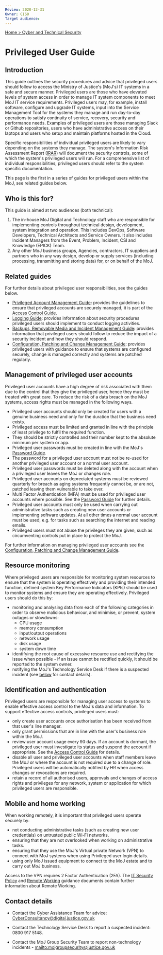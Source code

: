 ```yaml
---
Review: 2020-12-31
Owner: CISO
Target audience:
---
```


[Home > Cyber and Technical Security](home-security-policies-guides.md)

# Privileged User Guide

## Introduction

This guide outlines the security procedures and advice that privileged users should follow to access the Ministry of Justice's (MoJ's) IT systems in a safe and secure manner. Privileged users are those who have elevated levels of system access in order to manage IT system components to meet MoJ IT service requirements. Privileged users may, for example, install software, configure and upgrade IT systems, input into the Service Management Tool for the systems they manage and run day-to-day operations to satisfy continuity of service, recovery, security and performance needs.  Examples of privileged users are those managing Slack or Github repositories, users who have administrative access on their laptops and users who setup and maintain platforms hosted in the Cloud.

Specific responsibilities of individual privileged users are likely to vary depending on the systems they manage. The system's Information Risk Assessment Report ([IRAR](https://docs.google.com/document/d/1MeJJtfHpwR1XM_okk3Pi4gW0bpcnLDdt5OXwddB7-Bk/edit?ts=5e25c004)) will document the security controls, some of which the system's privileged users will run. For a comprehensive list of individual responsibilities, privileged users should refer to the system specific documentation.

This page is the first in a series of guides for privileged users within the MoJ, see related guides below.

## Who is this for?

This guide is aimed at two audiences (both technical):

1. The in-house MoJ Digital and Technology staff who are responsible for implementing controls throughout technical design, development, system integration and operation. This includes DevOps, Software Developers, Technical Architects and Service Owners. It also includes Incident Managers from the Event, Problem, Incident, CSI and Knowledge (EPICK) Team.
2. Any other MoJ business groups, Agencies, contractors, IT suppliers and partners who in any way design, develop or supply services (including processing, transmitting and storing data) for, or on behalf of the MoJ.

## Related guides

For further details about privileged user responsibilities, see the guides below.

- [Privileged Account Management Guide](privileged-account-management-guide.md): provides the guidelines to ensure that privileged accounts are securely managed, it is part of the [Access Control Guide](../access-control-guide/).
- [Logging Guide](privileged-user-logging-and-protective-monitoring-guide.md): provides information about security procedures privileged users should implement to conduct logging activities.
- [Backups, Removable Media and Incident Management Guide](privileged-user-backups-removable-media-and-incident-management-guide.md): provides information that privileged users should follow to reduce the impact of a security incident and how they should respond.
- [Configuration, Patching and Change Management Guide](privileged-user-configuration-patching-and-change-management-guide.md): provides privileged users with guidance to ensure that systems are configured securely, change is managed correctly and systems are patched regularly.

## Management of privileged user accounts

Privileged user accounts have a high degree of risk associated with them due to the control that they give the privileged user, hence they must be treated with great care. To reduce the risk of a data breach on the MoJ systems, access rights must be managed in the following ways.

- Privileged user accounts should only be created for users with a genuine business need and only for the duration that the business need exists.
- Privileged access must be limited and granted in line with the principle of least privilege to fulfil the required function.
- They should be strictly controlled and their number kept to the absolute minimum per system or app.
- Privileged user passwords must be created in line with the MoJ's [Password Guide](password-creation-and-authentication-guide.md).
- The password for a privileged user account must not be re-used for another privileged user account or a normal user account.
- Privileged user passwords must be deleted along with the account when a privileged user leaves the MoJ or changes role.
- Privileged user accounts on depreciated systems must be reviewed quarterly for breach as aging systems frequently cannot be, or are not, patched leaving them vulnerable to take over.
- Multi Factor Authentication (MFA) must be used for privileged user accounts where possible. See the [Password Guide](password-creation-and-authentication-guide.md) for further details.
- Privileged user accounts must only be used when carrying out administrative tasks such as creating new user accounts or implementing software updates. At all other times a normal user account must be used, e.g. for tasks such as searching the internet and reading emails.
- Privileged users must not abuse the privileges they are given, such as circumventing controls put in place to protect the MoJ.

For further information on managing privileged user accounts see the [Configuration, Patching and Change Management Guide](privileged-user-configuration-patching-and-change-management-guide.md).

## Resource monitoring

Where privileged users are responsible for monitoring system resources to ensure that the system is operating effectively and providing their intended function, defined system Key Performance Indicators (KPIs) should be used to monitor systems and ensure they are operating effectively. Privileged users should do this by:

- monitoring and analysing data from each of the following categories in order to observe malicious behaviour, and minimise, or prevent, system outages or slowdowns:
  * CPU usage
  * memory consumption
  * input/output operations
  * network usage
  * disk usage
  * system down time
- identifying the root cause of excessive resource use and rectifying the issue when possible - if an issue cannot be rectified quickly, it should be reported to the system owner.
- notifying the MoJ's Technology Service Desk if there is a suspected incident (see [below](#contact-details) for contact details).

## Identification and authentication

Privileged users are responsible for managing user access to systems to enable effective access control to the MoJ's data and information. To support effective access controls, privileged users must:

- only create user accounts once authorisation has been received from that user's line manager.
- only grant permissions that are in line with the user's business role within the MoJ.
- review user account usage every 90 days. If an account is dormant, the privileged user must investigate its status and suspend the account if appropriate. See the [Access Control Guide](access-control-guide.md) for details.
- disable all user and privileged user accounts when staff members leave the MoJ or where the account is not required due to a change of role. Privileged users will be automatically notified by HR when access changes or revocations are required.
- retain a record of all authorised users, approvals and changes of access rights and privileges for any network, system or application for which privileged users are responsible.

## Mobile and home working

When working remotely, it is important that privileged users operate securely by:

- not conducting administrative tasks (such as creating new user credentials) on untrusted public Wi-Fi networks.
- ensuring that they are not overlooked when working on administrative tasks.
- ensuring that they use the MoJ's Virtual private Network (VPN) to connect with MoJ systems when using Privileged user login details.
- using only MoJ issued equipment to connect to the MoJ estate and to carry out MoJ business.

Access to the VPN requires 2 Factor Authentication (2FA). The [IT Security Policy](it-security-policy.md) and [Remote Working](remote-working.md) guidance documents contain further information about Remote Working.

## Contact details

 - Contact the Cyber Assistance Team for advice: [CyberConsultancy@digital.justice.gov.uk](mailto:CyberConsultancy@digital.justice.gov.uk)

 - Contact the Technology Service Desk to report a suspected incident: 0800 917 5148.

 - Contact the MoJ Group Security Team to report non-technology incidents - [mailto:mojgroupsecurity@justice.gov.uk](mojgroupsecurity@justice.gov.uk)
